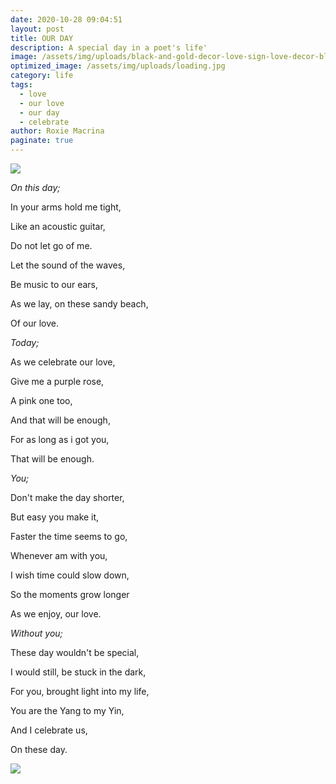 ```yaml
---
date: 2020-10-28 09:04:51
layout: post
title: OUR DAY
description: A special day in a poet's life'
image: /assets/img/uploads/black-and-gold-decor-love-sign-love-decor-black-white-gold-_-etsy.jpg
optimized_image: /assets/img/uploads/loading.jpg
category: life
tags:
  - love
  - our love
  - our day
  - celebrate
author: Roxie Macrina
paginate: true
---
```

<!--StartFragment-->

![ ](https://i.pinimg.com/236x/df/73/be/df73beef58c68d334abf71107c6483f0.jpg)

<!--EndFragment-->

*On this day;*

   In your arms hold me tight,

   Like an acoustic guitar,

   Do not let go of me.

   Let the sound of the waves,

   Be music to our ears, 

   As we lay, on these sandy beach,

   Of our love.





 *Today;*

   As we celebrate our love,

   Give me a purple rose,

   A pink one too,

   And that will be enough,

   For as long as i got you,

   That will be enough.





*You;*

   Don't make the day shorter,

   But easy you make it,

   Faster the time seems to go,

   Whenever am with you,

   I wish time could slow down,

   So the moments grow longer

   As we enjoy, our love.





*Without you;*

   These day wouldn't be special,

   I would still, be stuck in the dark,

   For you, brought light into my life,

   You are the Yang to my Yin,

   And I celebrate us,

   On these day.

<!--StartFragment-->

![ ](https://i.pinimg.com/564x/2f/83/94/2f8394dd49e5048d98e1ba84aaa73ab0.jpg)

<!--EndFragment-->